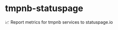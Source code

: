 tmpnb-statuspage
================

:chart_with_upwards_trend: Report metrics for tmpnb services to statuspage.io
